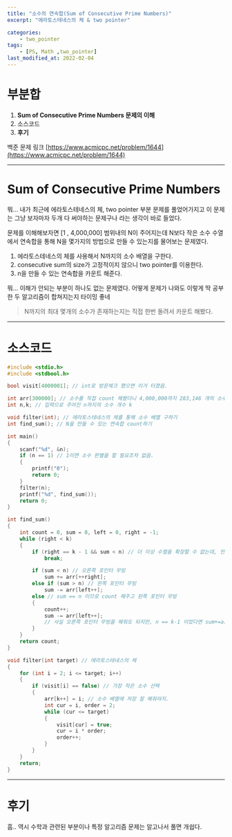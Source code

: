 ```yaml
---
title: "소수의 연속합(Sum of Consecutive Prime Numbers)"
excerpt: "에라토스테네스의 체 & two pointer"

categories:
    - two_pointer
tags:
    - [PS, Math ,two_pointer]
last_modified_at: 2022-02-04
---
```

# 부분합
1. **Sum of Consecutive Prime Numbers 문제의 이해**
2. 소스코드
3. **후기**

백준 문제 링크 [https://www.acmicpc.net/problem/1644](https://www.acmicpc.net/problem/1644)


---

#  Sum of Consecutive Prime Numbers

뭐... 내가 최근에 에라토스테네스의 체, two pointer 부분 문제를 풀었어가지고 이 문제는 그냥 보자마자 두개 다 써야하는 문제구나 라는 생각이 바로 들었다.

문제를 이해해보자면 [1 , 4,000,000] 범위내의 N이 주어지는데 N보다 작은 소수 수열에서 연속합을 통해 N을 몇가지의 방법으로 만들 수 있는지를 물어보는 문제였다.

1. 에라토스테네스의 체를 사용해서 N까지의 소수 배열을 구한다.
2. consecutive sum의 size가 고정적이지 않으니 two pointer를 이용한다.
3. n을 만들 수 있는 연속합을 카운트 해준다.

뭐... 이해가 안되는 부분이 하나도 없는 문제였다. 어떻게 문제가 나와도 이렇게 딱 공부한 두 알고리즘이 합쳐지는지 타이밍 좋네

>N까지의 최대 몇개의 소수가 존재하는지는 직접 한번 돌려서 카운트 해봤다.

---

# 소스코드

```c
#include <stdio.h>
#include <stdbool.h>

bool visit[4000001]; // int로 방문체크 했으면 이거 터졌음.

int arr[300000]; // 소수를 직접 count 해봤더니 4,000,000까지 283,146 개의 소수가 존재함.
int n,k; // 입력으로 주어진 n까지의 소수 개수 k

void filter(int); // 에라토스테네스의 체를 통해 소수 배열 구하기
int find_sum(); // N을 만들 수 있는 연속합 count하기

int main()
{
	scanf("%d", &n);
	if (n == 1) // 1이면 소수 판별을 할 필요조차 없음.
	{
		printf("0");
		return 0;
	}
	filter(n);
	printf("%d", find_sum());
	return 0;
}

int find_sum()
{
	int count = 0, sum = 0, left = 0, right = -1;
	while (right < k)
	{
		if (right == k - 1 && sum < n) // 더 이상 수열을 확장할 수 없는데, 만들고자 하는 수보다 작을 때 가지치기
			break;

		if (sum < n) // 오른쪽 포인터 무빙
			sum += arr[++right];
		else if (sum > n) // 왼쪽 포인터 무빙
			sum -= arr[left++];
		else // sum == n 이므로 count 해주고 왼쪽 포인터 무빙
		{
			count++;
			sum -= arr[left++];
			// 사실 오른쪽 포인터 무빙을 해줘도 되지만, n == k-1 이었다면 sum+=arr[++right] 에러뜬다..
		}
	}
	return count;
}

void filter(int target) // 에라토스테네스의 체
{
	for (int i = 2; i <= target; i++)
	{
		if (visit[i] == false) // 가장 작은 소수 선택
		{
			arr[k++] = i; // 소수 배열에 저장 잘 해줘야지.
			int cur = i, order = 2;
			while (cur <= target)
			{
				visit[cur] = true;
				cur = i * order;
				order++;
			}
		}
	}
	return;
}
```

---


# 후기

흠.. 역시 수학과 관련된 부분이나 특정 알고리즘 문제는 알고나서 풀면 개쉽다.